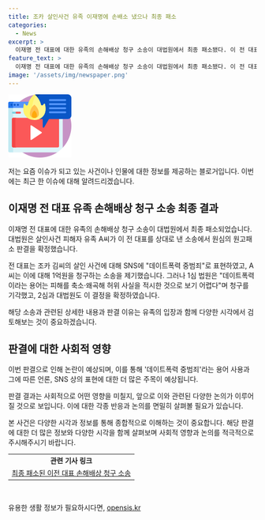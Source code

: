 ```yaml
---
title: 조카 살인사건 유족 이재명에 손배소 냈으나 최종 패소
categories:
  - News
excerpt: >
  이재명 전 대표에 대한 유족의 손해배상 청구 소송이 대법원에서 최종 패소됐다. 이 전 대표는 조카의 살인을 데이트폭력 중 범죄로 언급한 것에 대해 A씨가 1억원을 청구한 바, 원심과 대법원은 이를 기각했다. 대법원은 데이트폭력 표현이 피해를 왜곡하는 것으로 보기 어렵다고 판단했다. A씨의 청구가 최종적으로 기각된 이 사건은 이재명 전 대표의 논란을 일으킨 사안 중 하나로 평가받고 있다.
feature_text: >
  이재명 전 대표에 대한 유족의 손해배상 청구 소송이 대법원에서 최종 패소됐다. 이 전 대표는 조카의 살인을 데이트폭력 중 범죄로 언급한 것에 대해 A씨가 1억원을 청구한 바, 원심과 대법원은 이를 기각했다. 대법원은 데이트폭력 표현이 피해를 왜곡하는 것으로 보기 어렵다고 판단했다. A씨의 청구가 최종적으로 기각된 이 사건은 이재명 전 대표의 논란을 일으킨 사안 중 하나로 평가받고 있다.
image: '/assets/img/newspaper.png'
---
```


<p><img src="/assets/img/news.png" alt="rentncar 속보" /></p>

<p>저는 요즘 이슈가 되고 있는 사건이나 인물에 대한 정보를 제공하는 블로거입니다. 이번에는 최근 한 이슈에 대해 알려드리겠습니다.</p>

<h2 data-ke-size="size26">이재명 전 대표 유족 손해배상 청구 소송 최종 결과</h2>

<p>이재명 전 대표에 대한 유족의 손해배상 청구 소송이 대법원에서 최종 패소되었습니다. 대법원은 살인사건 피해자 유족 A씨가 이 전 대표를 상대로 낸 소송에서 원심의 원고패소 판결을 확정했습니다. </p>

<p data-ke-size="size16">전 대표는 조카 김씨의 살인 사건에 대해 SNS에 "데이트폭력 중범죄"로 표현하였고, A씨는 이에 대해 1억원을 청구하는 소송을 제기했습니다. 그러나 1심 법원은 "데이트폭력이라는 용어는 피해를 축소·왜곡해 허위 사실을 적시한 것으로 보기 어렵다"며 청구를 기각했고, 2심과 대법원도 이 결정을 확정하였습니다.</p>

<p>해당 소송과 관련된 상세한 내용과 판결 이유는 유족의 입장과 함께 다양한 시각에서 검토해보는 것이 중요하겠습니다.</p>

<h2 data-ke-size="size26">판결에 대한 사회적 영향</h2>

<p>이번 판결으로 인해 논란이 예상되며, 이를 통해 '데이트폭력 중범죄'라는 용어 사용과 그에 따른 언론, SNS 상의 표현에 대한 더 많은 주목이 예상됩니다.</p>

<p data-ke-size="size16">판결 결과는 사회적으로 어떤 영향을 미칠지, 앞으로 이와 관련된 다양한 논의가 이루어질 것으로 보입니다. 이에 대한 각종 반응과 논의를 면밀히 살펴볼 필요가 있습니다.</p>

<p>본 사건은 다양한 시각과 정보를 통해 종합적으로 이해하는 것이 중요합니다. 해당 판결에 대한 더 많은 정보와 다양한 시각을 함께 살펴보며 사회적 영향과 논의를 적극적으로 주시해주시기 바랍니다.</p>

<table>
  <tr>
    <td style="text-align: center; height: 17px;"><b>관련 기사 링크</b></td>
  </tr>
  <tr>
    <td style="text-align: center; height: 17px;"><a href="링크주소">최종 패소된 이전 대표 손해배상 청구 소송</a></td>
  </tr>
</table>

<p data-ke-size="size16">&nbsp;</p>
유용한 생활 정보가 필요하시다면, <a href="https://opensis.kr" rel="dofollow">opensis.kr</a>


